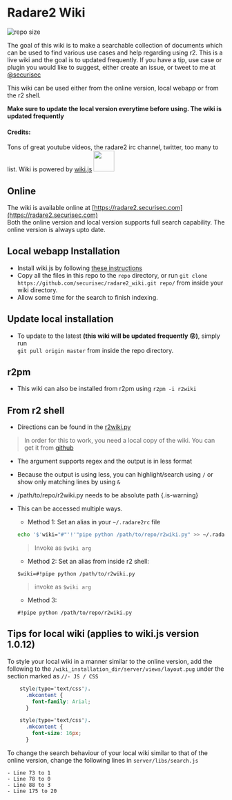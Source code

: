 # Radare2 Wiki
![repo size](https://img.shields.io/github/repo-size/securisec/radare2_wiki.svg) 

The goal of this wiki is to make a searchable collection of documents which can be used to find various use cases and help regarding using r2. This is a live wiki and the 
 goal is to updated frequently. If you have a tip, use case or plugin you would like to suggest, either create an issue, or tweet to me at [@securisec](https://twitter.com/securisec)

This wiki can be used either from the online version, local webapp or from the r2 shell. 

**Make sure to update the local version everytime before using. The wiki is updated frequently**

#### Credits:
Tons of great youtube videos, the radare2 irc channel, twitter, too many to list.
Wiki is powered by [wiki.js](https://wiki.js.org/) <img src="https://beta.requarks.io/svg/logo.svg" width="48">

## Online
The wiki is available online at [https://radare2.securisec.com](https://radare2.securisec.com)  
Both the online version and local version supports full search capability. The online version is always upto date. 

## Local webapp Installation
- Install wiki.js by following [these instructions](https://docs.requarks.io/wiki/install)
- Copy all the files in this repo to the `repo` directory, or run 
```git clone https://github.com/securisec/radare2_wiki.git repo/``` from inside your wiki directory.
- Allow some time for the search to finish indexing.

## Update local installation
- To update to the latest **(this wiki will be updated frequently :stuck_out_tongue_winking_eye:)**, simply run  
`git pull origin master` from inside the repo directory.

## r2pm
- This wiki can also be installed from r2pm using `r2pm -i r2wiki`

## From r2 shell
- Directions can be found in the [r2wiki.py](https://radare2.securisec.com/home/r2wiki-python)
> In order for this to work, you need a local copy of the wiki. You can get it from [github](https://github.com/securisec/radare2_wiki)
- The argument supports regex and the output is in less format

- Because the output is using less, you can highlight/search using `/` or show only matching lines by using `&`

- /path/to/repo/r2wiki.py needs to be absolute path {.is-warning}

- This can be accessed multiple ways. 
	- Method 1: Set an alias in your `~/.radare2rc` file		
    ```sh
    echo '$'wiki="#"'!'"pipe python /path/to/repo/r2wiki.py" >> ~/.radare2rc
    ```
	 > Invoke as `$wiki arg`
	- Method 2: Set an alias from inside r2 shell:
	```text
	$wiki=#!pipe python /path/to/r2wiki.py
	```
	 > invoke as `$wiki arg`
	- Method 3: 
    ```text
    #!pipe python /path/to/repo/r2wiki.py
    ```

## Tips for local wiki (applies to wiki.js version 1.0.12)
To style your local wiki in a manner similar to the online version, add the following to the `/wiki_installation_dir/server/views/layout.pug` under the section marked as `//- JS / CSS`  
 ```css
     style(type='text/css').
       .mkcontent {
         font-family: Arial;
       }

     style(type='text/css').
       .mkcontent {
         font-size: 16px;
       }
 ```
To change the search behaviour of your local wiki similar to that of the online version, change the following lines in `server/libs/search.js`
  ```
  - Line 73 to 1
  - Line 78 to 0
  - Line 88 to 3
  - Line 175 to 20
  ```
